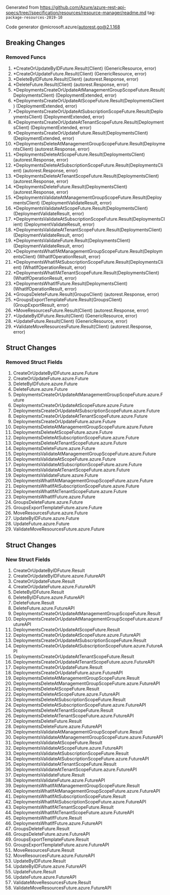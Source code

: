 Generated from https://github.com/Azure/azure-rest-api-specs/tree//specification/resources/resource-manager/readme.md tag: `package-resources-2019-10`

Code generator @microsoft.azure/autorest.go@2.1.168

## Breaking Changes

### Removed Funcs

1. *CreateOrUpdateByIDFuture.Result(Client) (GenericResource, error)
1. *CreateOrUpdateFuture.Result(Client) (GenericResource, error)
1. *DeleteByIDFuture.Result(Client) (autorest.Response, error)
1. *DeleteFuture.Result(Client) (autorest.Response, error)
1. *DeploymentsCreateOrUpdateAtManagementGroupScopeFuture.Result(DeploymentsClient) (DeploymentExtended, error)
1. *DeploymentsCreateOrUpdateAtScopeFuture.Result(DeploymentsClient) (DeploymentExtended, error)
1. *DeploymentsCreateOrUpdateAtSubscriptionScopeFuture.Result(DeploymentsClient) (DeploymentExtended, error)
1. *DeploymentsCreateOrUpdateAtTenantScopeFuture.Result(DeploymentsClient) (DeploymentExtended, error)
1. *DeploymentsCreateOrUpdateFuture.Result(DeploymentsClient) (DeploymentExtended, error)
1. *DeploymentsDeleteAtManagementGroupScopeFuture.Result(DeploymentsClient) (autorest.Response, error)
1. *DeploymentsDeleteAtScopeFuture.Result(DeploymentsClient) (autorest.Response, error)
1. *DeploymentsDeleteAtSubscriptionScopeFuture.Result(DeploymentsClient) (autorest.Response, error)
1. *DeploymentsDeleteAtTenantScopeFuture.Result(DeploymentsClient) (autorest.Response, error)
1. *DeploymentsDeleteFuture.Result(DeploymentsClient) (autorest.Response, error)
1. *DeploymentsValidateAtManagementGroupScopeFuture.Result(DeploymentsClient) (DeploymentValidateResult, error)
1. *DeploymentsValidateAtScopeFuture.Result(DeploymentsClient) (DeploymentValidateResult, error)
1. *DeploymentsValidateAtSubscriptionScopeFuture.Result(DeploymentsClient) (DeploymentValidateResult, error)
1. *DeploymentsValidateAtTenantScopeFuture.Result(DeploymentsClient) (DeploymentValidateResult, error)
1. *DeploymentsValidateFuture.Result(DeploymentsClient) (DeploymentValidateResult, error)
1. *DeploymentsWhatIfAtManagementGroupScopeFuture.Result(DeploymentsClient) (WhatIfOperationResult, error)
1. *DeploymentsWhatIfAtSubscriptionScopeFuture.Result(DeploymentsClient) (WhatIfOperationResult, error)
1. *DeploymentsWhatIfAtTenantScopeFuture.Result(DeploymentsClient) (WhatIfOperationResult, error)
1. *DeploymentsWhatIfFuture.Result(DeploymentsClient) (WhatIfOperationResult, error)
1. *GroupsDeleteFuture.Result(GroupsClient) (autorest.Response, error)
1. *GroupsExportTemplateFuture.Result(GroupsClient) (GroupExportResult, error)
1. *MoveResourcesFuture.Result(Client) (autorest.Response, error)
1. *UpdateByIDFuture.Result(Client) (GenericResource, error)
1. *UpdateFuture.Result(Client) (GenericResource, error)
1. *ValidateMoveResourcesFuture.Result(Client) (autorest.Response, error)

## Struct Changes

### Removed Struct Fields

1. CreateOrUpdateByIDFuture.azure.Future
1. CreateOrUpdateFuture.azure.Future
1. DeleteByIDFuture.azure.Future
1. DeleteFuture.azure.Future
1. DeploymentsCreateOrUpdateAtManagementGroupScopeFuture.azure.Future
1. DeploymentsCreateOrUpdateAtScopeFuture.azure.Future
1. DeploymentsCreateOrUpdateAtSubscriptionScopeFuture.azure.Future
1. DeploymentsCreateOrUpdateAtTenantScopeFuture.azure.Future
1. DeploymentsCreateOrUpdateFuture.azure.Future
1. DeploymentsDeleteAtManagementGroupScopeFuture.azure.Future
1. DeploymentsDeleteAtScopeFuture.azure.Future
1. DeploymentsDeleteAtSubscriptionScopeFuture.azure.Future
1. DeploymentsDeleteAtTenantScopeFuture.azure.Future
1. DeploymentsDeleteFuture.azure.Future
1. DeploymentsValidateAtManagementGroupScopeFuture.azure.Future
1. DeploymentsValidateAtScopeFuture.azure.Future
1. DeploymentsValidateAtSubscriptionScopeFuture.azure.Future
1. DeploymentsValidateAtTenantScopeFuture.azure.Future
1. DeploymentsValidateFuture.azure.Future
1. DeploymentsWhatIfAtManagementGroupScopeFuture.azure.Future
1. DeploymentsWhatIfAtSubscriptionScopeFuture.azure.Future
1. DeploymentsWhatIfAtTenantScopeFuture.azure.Future
1. DeploymentsWhatIfFuture.azure.Future
1. GroupsDeleteFuture.azure.Future
1. GroupsExportTemplateFuture.azure.Future
1. MoveResourcesFuture.azure.Future
1. UpdateByIDFuture.azure.Future
1. UpdateFuture.azure.Future
1. ValidateMoveResourcesFuture.azure.Future

## Struct Changes

### New Struct Fields

1. CreateOrUpdateByIDFuture.Result
1. CreateOrUpdateByIDFuture.azure.FutureAPI
1. CreateOrUpdateFuture.Result
1. CreateOrUpdateFuture.azure.FutureAPI
1. DeleteByIDFuture.Result
1. DeleteByIDFuture.azure.FutureAPI
1. DeleteFuture.Result
1. DeleteFuture.azure.FutureAPI
1. DeploymentsCreateOrUpdateAtManagementGroupScopeFuture.Result
1. DeploymentsCreateOrUpdateAtManagementGroupScopeFuture.azure.FutureAPI
1. DeploymentsCreateOrUpdateAtScopeFuture.Result
1. DeploymentsCreateOrUpdateAtScopeFuture.azure.FutureAPI
1. DeploymentsCreateOrUpdateAtSubscriptionScopeFuture.Result
1. DeploymentsCreateOrUpdateAtSubscriptionScopeFuture.azure.FutureAPI
1. DeploymentsCreateOrUpdateAtTenantScopeFuture.Result
1. DeploymentsCreateOrUpdateAtTenantScopeFuture.azure.FutureAPI
1. DeploymentsCreateOrUpdateFuture.Result
1. DeploymentsCreateOrUpdateFuture.azure.FutureAPI
1. DeploymentsDeleteAtManagementGroupScopeFuture.Result
1. DeploymentsDeleteAtManagementGroupScopeFuture.azure.FutureAPI
1. DeploymentsDeleteAtScopeFuture.Result
1. DeploymentsDeleteAtScopeFuture.azure.FutureAPI
1. DeploymentsDeleteAtSubscriptionScopeFuture.Result
1. DeploymentsDeleteAtSubscriptionScopeFuture.azure.FutureAPI
1. DeploymentsDeleteAtTenantScopeFuture.Result
1. DeploymentsDeleteAtTenantScopeFuture.azure.FutureAPI
1. DeploymentsDeleteFuture.Result
1. DeploymentsDeleteFuture.azure.FutureAPI
1. DeploymentsValidateAtManagementGroupScopeFuture.Result
1. DeploymentsValidateAtManagementGroupScopeFuture.azure.FutureAPI
1. DeploymentsValidateAtScopeFuture.Result
1. DeploymentsValidateAtScopeFuture.azure.FutureAPI
1. DeploymentsValidateAtSubscriptionScopeFuture.Result
1. DeploymentsValidateAtSubscriptionScopeFuture.azure.FutureAPI
1. DeploymentsValidateAtTenantScopeFuture.Result
1. DeploymentsValidateAtTenantScopeFuture.azure.FutureAPI
1. DeploymentsValidateFuture.Result
1. DeploymentsValidateFuture.azure.FutureAPI
1. DeploymentsWhatIfAtManagementGroupScopeFuture.Result
1. DeploymentsWhatIfAtManagementGroupScopeFuture.azure.FutureAPI
1. DeploymentsWhatIfAtSubscriptionScopeFuture.Result
1. DeploymentsWhatIfAtSubscriptionScopeFuture.azure.FutureAPI
1. DeploymentsWhatIfAtTenantScopeFuture.Result
1. DeploymentsWhatIfAtTenantScopeFuture.azure.FutureAPI
1. DeploymentsWhatIfFuture.Result
1. DeploymentsWhatIfFuture.azure.FutureAPI
1. GroupsDeleteFuture.Result
1. GroupsDeleteFuture.azure.FutureAPI
1. GroupsExportTemplateFuture.Result
1. GroupsExportTemplateFuture.azure.FutureAPI
1. MoveResourcesFuture.Result
1. MoveResourcesFuture.azure.FutureAPI
1. UpdateByIDFuture.Result
1. UpdateByIDFuture.azure.FutureAPI
1. UpdateFuture.Result
1. UpdateFuture.azure.FutureAPI
1. ValidateMoveResourcesFuture.Result
1. ValidateMoveResourcesFuture.azure.FutureAPI
